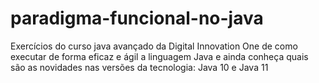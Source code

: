 # paradigma-funcional-no-java
Exercícios do curso java avançado da Digital Innovation One de como executar de forma eficaz e ágil a linguagem Java e ainda conheça quais são as novidades nas versões da tecnologia: Java 10 e Java 11

